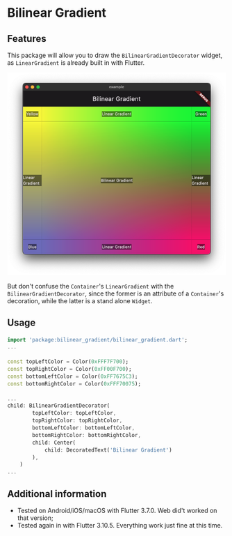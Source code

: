 <!--
This README describes the package. If you publish this package to pub.dev,
this README's contents appear on the landing page for your package.

For information about how to write a good package README, see the guide for
[writing package pages](https://dart.dev/guides/libraries/writing-package-pages).

For general information about developing packages, see the Dart guide for
[creating packages](https://dart.dev/guides/libraries/create-library-packages)
and the Flutter guide for
[developing packages and plugins](https://flutter.dev/developing-packages).
-->

# Bilinear Gradient

## Features

This package will allow you to draw the `BilinearGradientDecorator` widget, as `LinearGradient` is already built in with Flutter.

![Example view](https://github.com/sthefanoss/bilinear-gradient/blob/82b7c98f8e19862597d6ac6e562ab7e694029abd/screenshots/example.png)

But don't confuse the `Container`'s `LinearGradient` with the `BilinearGradientDecorator`, since the former is an attribute of a `Container`'s decoration, while the latter is a stand alone `Widget`.

## Usage


```dart
import 'package:bilinear_gradient/bilinear_gradient.dart';
...

const topLeftColor = Color(0xFFF7F700);
const topRightColor = Color(0xFF00F700);
const bottomLeftColor = Color(0xFF7675C3);
const bottomRightColor = Color(0xFFF70075);

...
child: BilinearGradientDecorator(
        topLeftColor: topLeftColor,
        topRightColor: topRightColor,
        bottomLeftColor: bottomLeftColor,
        bottomRightColor: bottomRightColor,
        child: Center(
            child: DecoratedText('Bilinear Gradient')
        ),
    )
...
```

## Additional information
- Tested on Android/iOS/macOS with Flutter 3.7.0. Web did't worked on that version;
- Tested again in with Flutter 3.10.5. Everything work just fine at this time.
